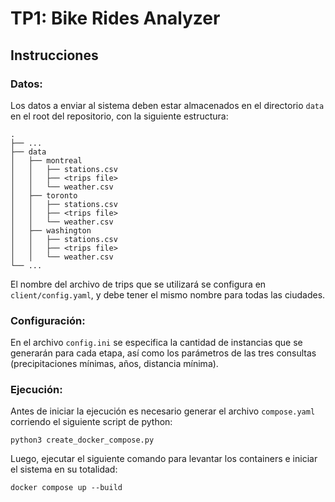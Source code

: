 # TP1: Bike Rides Analyzer

## Instrucciones

### Datos:
Los datos a enviar al sistema deben estar almacenados en el directorio `data` en el root del repositorio, con la siguiente estructura:
```
.
├── ...
├── data
│   ├── montreal
│   │   ├── stations.csv
│   │   ├── <trips file>
│   │   └── weather.csv
│   ├── toronto
│   │   ├── stations.csv
│   │   ├── <trips file>
│   │   └── weather.csv
│   ├── washington
│   │   ├── stations.csv
│   │   ├── <trips file>
│   │   └── weather.csv
└── ...
```

El nombre del archivo de trips que se utilizará se configura en `client/config.yaml`, y debe tener el mismo nombre para todas las ciudades.

### Configuración:
En el archivo `config.ini` se especifica la cantidad de instancias que se generarán para cada etapa, así como los parámetros de las tres consultas (precipitaciones mínimas, años, distancia mínima).

### Ejecución:
Antes de iniciar la ejecución es necesario generar el archivo `compose.yaml` corriendo el siguiente script de python:

```
python3 create_docker_compose.py
```

Luego, ejecutar el siguiente comando para levantar los containers e iniciar el sistema en su totalidad:

```
docker compose up --build
```



